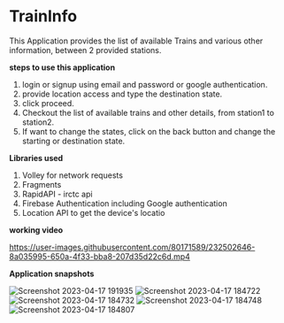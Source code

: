 # TrainInfo
This Application provides the list of available Trains and various other information,  between 2 provided stations.

**steps to use this application**
1. login or signup using email and password or google authentication.
2. provide location access and type the destination state.
3. click proceed.
4. Checkout the list of available trains and other details, from station1 to station2. 
5. If want to change the states, click on the back button and change the starting or destination state.

**Libraries used**
1. Volley for network requests
2. Fragments
3. RapidAPI - irctc api
4. Firebase Authentication including Google authentication
5. Location API to get the device's locatio

**working video**

https://user-images.githubusercontent.com/80171589/232502646-8a035995-650a-4f33-bba8-207d35d22c6d.mp4

**Application snapshots**


![Screenshot 2023-04-17 191935](https://user-images.githubusercontent.com/80171589/232504118-2b4de6ea-2674-444d-b308-72df5d2d7b9d.png)
![Screenshot 2023-04-17 184722](https://user-images.githubusercontent.com/80171589/232502942-0b60b8b4-43fe-41a5-907f-a761a420bba7.png)
![Screenshot 2023-04-17 184732](https://user-images.githubusercontent.com/80171589/232502969-25461a95-3a29-498e-9335-38002cd405e9.png)
![Screenshot 2023-04-17 184748](https://user-images.githubusercontent.com/80171589/232502975-3b986031-b643-4ba0-a4a7-d86738260d0f.png)
![Screenshot 2023-04-17 184807](https://user-images.githubusercontent.com/80171589/232502978-87a4572e-1b52-436d-affa-fb9d93ea3b38.png)
